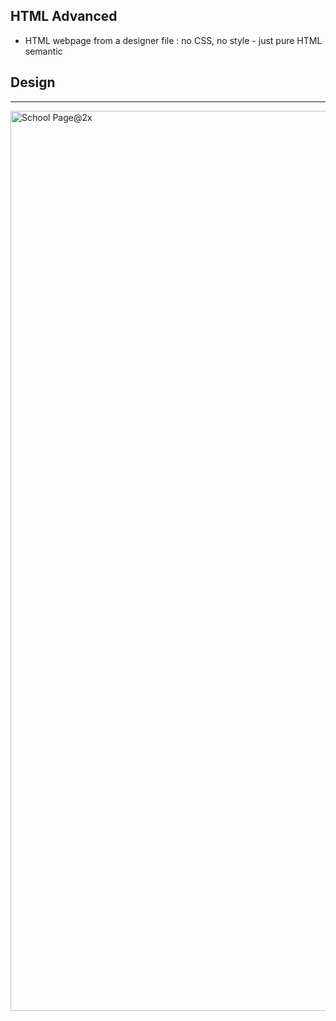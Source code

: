 ## HTML Advanced

- HTML webpage from a designer file : no CSS, no style - just pure HTML semantic

## Design
---
<img width="1440" alt="School Page@2x" src="https://user-images.githubusercontent.com/67793634/192224177-3a136d6d-9c94-426a-8bda-370f44123684.png">